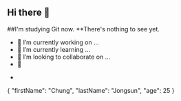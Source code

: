 ## Hi there 👋



##I'm studying Git now.
**There's nothing to see yet.

- 🔭 I’m currently working on ...
- 🌱 I’m currently learning ...
- 👯 I’m looking to collaborate on ...
- 🤔
- ```
{
  "firstName": "Chung",
  "lastName": "Jongsun",
  "age": 25
}
```
